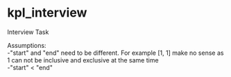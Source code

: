 # kpl_interview
Interview Task

Assumptions:\
-"start" and "end" need to be different. For example [1, 1] make no sense as 1 can not be inclusive and exclusive at the same time\
-"start" < "end"
